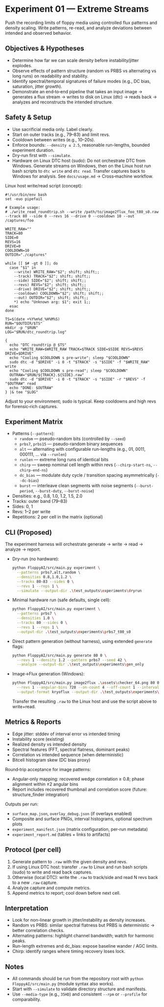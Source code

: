 # Experiment 01 — Extreme Streams

Push the recording limits of floppy media using controlled flux patterns and density scaling. Write patterns, re-read, and analyze deviations between intended and observed behavior.

## Objectives & Hypotheses

- Determine how far we can scale density before instability/jitter explodes.
- Observe effects of pattern structure (random vs PRBS vs alternating vs long runs) on readability and stability.
- Identify spectral/temporal signatures of failure modes (e.g., DC bias, saturation, jitter growth).
- Demonstrate an end‑to‑end pipeline that takes an input image → generates a flux stream → writes to disk on Linux (dtc) → reads back → analyzes and reconstructs the intended structure.

## Safety & Setup

- Use sacrificial media only. Label clearly.
- Start on outer tracks (e.g., 79–83) and limit revs.
- Cooldown between writes (e.g., 10–20s).
- Enforce bounds: `--density ≤ 2.5`, reasonable run-lengths, bounded experiment duration.
- Dry-run first with `--simulate`.
- Hardware on Linux DTC host (sudo): Do not orchestrate DTC from Windows. Generate streams on Windows, then on the Linux host run bash scripts to `dtc write` and `dtc read`. Transfer captures back to Windows for analysis. See `docs/usage.md` → Cross‑machine workflow.

Linux host write/read script (concept):
```
#!/usr/bin/env bash
set -euo pipefail

# Example usage:
# ./write_read_roundtrip.sh --write /path/to/image2flux_foo_t80_s0.raw --track 80 --side 0 --revs 16 --drive 0 --cooldown 10 --out /captures/foo

WRITE_RAW=""
TRACK=80
SIDE=0
REVS=16
DRIVE=0
COOLDOWN=10
OUTDIR="./captures"

while [[ $# -gt 0 ]]; do
  case "$1" in
    --write) WRITE_RAW="$2"; shift; shift;;
    --track) TRACK="$2"; shift; shift;;
    --side) SIDE="$2"; shift; shift;;
    --revs) REVS="$2"; shift; shift;;
    --drive) DRIVE="$2"; shift; shift;;
    --cooldown) COOLDOWN="$2"; shift; shift;;
    --out) OUTDIR="$2"; shift; shift;;
    *) echo "Unknown arg: $1"; exit 1;;
  esac
done

TS=$(date +%Y%m%d_%H%M%S)
RUN="$OUTDIR/$TS"
mkdir -p "$RUN"
LOG="$RUN/dtc_roundtrip.log"

{
  echo "DTC roundtrip @ $TS"
  echo "WRITE_RAW=$WRITE_RAW TRACK=$TRACK SIDE=$SIDE REVS=$REVS DRIVE=$DRIVE"
  echo "Cooling $COOLDOWN s pre-write"; sleep "$COOLDOWN"
  sudo dtc -d "$DRIVE" -i 0 -t "$TRACK" -s "$SIDE" -f "$WRITE_RAW" write
  echo "Cooling $COOLDOWN s pre-read"; sleep "$COOLDOWN"
  OUTRAW="$RUN/${TRACK}.${SIDE}.raw"
  sudo dtc -d "$DRIVE" -i 0 -t "$TRACK" -s "$SIDE" -r "$REVS" -f "$OUTRAW" read
  echo "DONE: $OUTRAW"
} |& tee "$LOG"
```
Adjust to your environment; sudo is typical. Keep cooldowns and high revs for forensic‑rich captures.

## Experiment Matrix

- Patterns (`--pattern`):
  - `random` — pseudo-random bits (controlled by `--seed`)
  - `prbs7`, `prbs15` — pseudo-random binary sequences
  - `alt` — alternating with configurable run-lengths (e.g., 01, 0011, 000111, ... via `--runlen`)
  - `runlen` — extreme long runs of identical bits
  - `chirp` — sweep nominal cell length within revs (`--chirp-start-ns`, `--chirp-end-ns`)
  - `dc_bias` — modulate duty cycle / transition spacing asymmetrically (`--dc-bias`)
  - `burst` — interleave clean segments with noise segments (`--burst-period`, `--burst-duty`, `--burst-noise`)
- Densities: e.g., 0.8, 1.0, 1.2, 1.5, 2.0
- Tracks: outer band (79–83)
- Sides: 0, 1
- Revs: 1–2 per write
- Repetitions: 2 per cell in the matrix (optional)

## CLI (Proposed)

The experiment harness will orchestrate generate → write → read → analyze → report.

- Dry-run (no hardware):
  ```bash
  python FloppyAI/src/main.py experiment \
    --patterns prbs7,alt,random \
    --densities 0.8,1.0,1.2 \
    --tracks 80-83 --sides 0 \
    --revs 1 --reps 1 \
    --simulate --output-dir .\test_outputs\experiments\dryrun
  ```

- Minimal hardware run (safe defaults, single cell):
  ```bash
  python FloppyAI/src/main.py experiment \
    --patterns prbs7 \
    --densities 1.0 \
    --tracks 80 --sides 0 \
    --revs 1 --reps 1 \
    --output-dir .\test_outputs\experiments\prbs7_t80_s0
  ```

- Direct pattern generation (without harness), using extended `generate` flags:
  ```bash
  python FloppyAI/src/main.py generate 80 0 \
    --revs 1 --density 1.2 --pattern prbs7 --seed 42 \
    --analyze --output-dir .\test_outputs\experiments\gen_only
  ```

- Image→Flux generation (Windows):
  ```bash
  python FloppyAI/src/main.py image2flux .\assets\checker_64.png 80 0 \
    --revs 1 --angular-bins 720 --on-count 4 --off-count 1 --interval-ns 2000 \
    --output-format kryoflux --output-dir .\test_outputs\experiments\images
  ```
  Transfer the resulting `.raw` to the Linux host and use the script above to write+read.

## Metrics & Reports

- Edge jitter: stddev of interval error vs intended timing
- Instability score (existing)
- Realized density vs intended density
- Spectral features (FFT, spectral flatness, dominant peaks)
- Correlation vs intended sequence (when deterministic)
- Bitcell histogram skew (DC bias proxy)

Round‑trip acceptance for image patterns:
- Angular‑only mapping: recovered wedge correlation ≥ 0.8; phase alignment within ±2 angular bins
- Report includes recovered thumbnail and correlation score (future: structure_finder integration)

Outputs per run:
- `surface_map.json`, `overlay_debug.json` (if overlays enabled)
- Composite and surface PNGs, interval histograms, optional spectrum plots
- `experiment_manifest.json` (matrix configuration, per-run metadata)
- `experiment_report.md` (tables + links to artifacts)

## Protocol (per cell)

1. Generate pattern to `.raw` with the given density and revs.
2. If using Linux DTC host: transfer `.raw` to Linux and run bash scripts (sudo) to write and read back captures.
3. Otherwise (local DTC): write the `.raw` to track/side and read N revs back to a new `.raw` capture.
4. Analyze capture and compute metrics.
5. Append metrics to report; cool down before next cell.

## Interpretation

- Look for non-linear growth in jitter/instability as density increases.
- Random vs PRBS: similar spectral flatness but PRBS is deterministic → better correlation checks.
- Alternating patterns: highlight channel bandwidth; watch for harmonic peaks.
- Run-length extremes and dc_bias: expose baseline wander / AGC limits.
- Chirp: identify ranges where timing recovery loses lock.

## Notes

- All commands should be run from the repository root with `python FloppyAI/src/main.py` (module syntax also works).
- Start with `--simulate` to validate directory structure and manifests.
- Use `--media-type` (e.g., `35HD`) and consistent `--rpm` or `--profile` for comparability.
